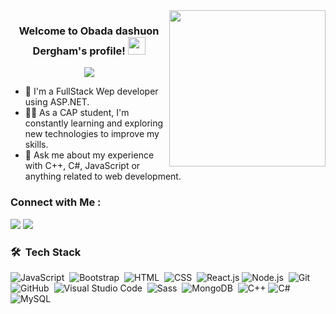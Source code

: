 
<img width="250" align="right" src="https://c.tenor.com/_DOBjnGspYAAAAAM/code-coding.gif">

<h3 align="center">
  Welcome to Obada dashuon Dergham's profile!
  <img src="https://media.giphy.com/media/hvRJCLFzcasrR4ia7z/giphy.gif" width="28">
</h3>

<!-- Typing SVG by DenverCoder1 - https://github.com/DenverCoder1/readme-typing-svg -->
<p align="center">
  <a href="https://github.com/DenverCoder1/readme-typing-svg"><img src="https://readme-typing-svg.herokuapp.com/?lines=Full-stack%20web%20developer;Always%20learning%20new%20things&font=Fira%20Code&center=true&width=440&height=45&color=f75c7e&vCenter=true&size=22"></a>
</p> 

- 🏢 I'm a FullStack Wep developer using ASP.NET.  
- 👨‍💻 As a CAP student, I'm constantly learning and exploring new technologies to improve my skills.
- 💬 Ask me about my experience with C++, C#, JavaScript or anything related to web development.

### Connect with Me :

<a href="https://www.linkedin.com/in/zoro-gaming-45498b315/" target="_blank"><img src="https://img.shields.io/badge/-Obada%20Dergham-0077B5?style=for-the-badge&logo=Linkedin&logoColor=white"/></a>
<a href="https://www.facebook.com/profile" target="_blank"><img src="https://img.shields.io/badge/-Obada%20Dergham-0077B5?style=for-the-badge&logo=Facebook&logoColor=white)"/></a>

### 🛠 &nbsp;Tech Stack
![JavaScript](https://img.shields.io/badge/-JavaScript-05122A?style=flat&logo=javascript)&nbsp;
![Bootstrap](https://img.shields.io/badge/-Bootstrap-05122A?style=flat&logo=bootstrap&logoColor=563D7C)&nbsp;
![HTML](https://img.shields.io/badge/-HTML-05122A?style=flat&logo=HTML5)&nbsp;
![CSS](https://img.shields.io/badge/-CSS-05122A?style=flat&logo=CSS3&logoColor=1572B6)&nbsp;
![React.js](https://img.shields.io/badge/-React-05122A?style=flat&logo=react)
![Node.js](https://img.shields.io/badge/-Node.js-05122A?style=flat&logo=node.js&logoColor=339933)&nbsp;
![Git](https://img.shields.io/badge/-Git-05122A?style=flat&logo=git)&nbsp;
![GitHub](https://img.shields.io/badge/-GitHub-05122A?style=flat&logo=github)&nbsp;
![Visual Studio Code](https://img.shields.io/badge/-Visual%20Studio%20Code-05122A?style=flat&logo=visual-studio-code&logoColor=007ACC)&nbsp;
![Sass](https://img.shields.io/badge/-Sass-05122A?style=flat&logo=sass)&nbsp;
![MongoDB](https://img.shields.io/badge/-MongoDB-05122A?style=flat&logo=MongoDB)&nbsp;
![C++](https://img.shields.io/badge/C%2B%2B-05122A?style=flat&logo=c%2B%2B)
![C#](https://img.shields.io/badge/C%23-05122A?style=flat&logo=csharp)
![MySQL](https://img.shields.io/badge/MySQL-05122A?style=flat&logo=mysql)

